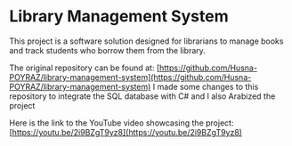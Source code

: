 # Library Management System

This project is a software solution designed for librarians to manage books and track students who borrow them from the library.

The original repository can be found at: [https://github.com/Husna-POYRAZ/library-management-system](https://github.com/Husna-POYRAZ/library-management-system)
I made some changes to this repository to integrate the SQL database with C# and I also Arabized the project

Here is the link to the YouTube video showcasing the project: [https://youtu.be/2i9BZgT9yz8](https://youtu.be/2i9BZgT9yz8)
